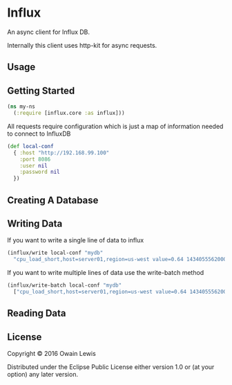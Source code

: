 # Influx

An async client for Influx DB.

Internally this client uses http-kit for async requests.

## Usage

## Getting Started

```clojure
(ns my-ns
  (:require [influx.core :as influx]))
```

All requests require configuration which is just a map of information needed to connect to InfluxDB

```clojure
(def local-conf
  { :host "http://192.168.99.100"
    :port 8086
    :user nil
    :password nil
  })
```

## Creating A Database

## Writing Data

If you want to write a single line of data to influx

```clojure
(influx/write local-conf "mydb"
  "cpu_load_short,host=server01,region=us-west value=0.64 1434055562000000000")
```

If you want to write multiple lines of data use the write-batch method

```clojure
(influx/write-batch local-conf "mydb"
  ["cpu_load_short,host=server01,region=us-west value=0.64 1434055562000000000"])
```

## Reading Data

## License

Copyright © 2016 Owain Lewis

Distributed under the Eclipse Public License either version 1.0 or (at
your option) any later version.

